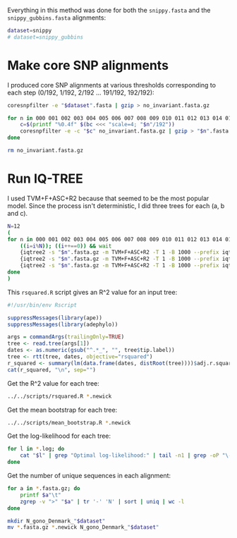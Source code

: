 Everything in this method was done for both the `snippy.fasta` and the `snippy_gubbins.fasta` alignments:
```bash
dataset=snippy
# dataset=snippy_gubbins
```



# Make core SNP alignments

I produced core SNP alignments at various thresholds corresponding to each step (0/192, 1/192, 2/192 ... 191/192, 192/192):
```bash
coresnpfilter -e "$dataset".fasta | gzip > no_invariant.fasta.gz

for n in 000 001 002 003 004 005 006 007 008 009 010 011 012 013 014 015 016 017 018 019 020 021 022 023 024 025 026 027 028 029 030 031 032 033 034 035 036 037 038 039 040 041 042 043 044 045 046 047 048 049 050 051 052 053 054 055 056 057 058 059 060 061 062 063 064 065 066 067 068 069 070 071 072 073 074 075 076 077 078 079 080 081 082 083 084 085 086 087 088 089 090 091 092 093 094 095 096 097 098 099 100 101 102 103 104 105 106 107 108 109 110 111 112 113 114 115 116 117 118 119 120 121 122 123 124 125 126 127 128 129 130 131 132 133 134 135 136 137 138 139 140 141 142 143 144 145 146 147 148 149 150 151 152 153 154 155 156 157 158 159 160 161 162 163 164 165 166 167 168 169 170 171 172 173 174 175 176 177 178 179 180 181 182 183 184 185 186 187 188 189 190 191 192; do
    c=$(printf "%0.4f" $(bc <<< "scale=4; "$n"/192"))
    coresnpfilter -e -c "$c" no_invariant.fasta.gz | gzip > "$n".fasta.gz
done

rm no_invariant.fasta.gz
```



# Run IQ-TREE

I used TVM+F+ASC+R2 because that seemed to be the most popular model. Since the process isn't deterministic, I did three trees for each (a, b and c).

```bash
N=12
(
for n in 000 001 002 003 004 005 006 007 008 009 010 011 012 013 014 015 016 017 018 019 020 021 022 023 024 025 026 027 028 029 030 031 032 033 034 035 036 037 038 039 040 041 042 043 044 045 046 047 048 049 050 051 052 053 054 055 056 057 058 059 060 061 062 063 064 065 066 067 068 069 070 071 072 073 074 075 076 077 078 079 080 081 082 083 084 085 086 087 088 089 090 091 092 093 094 095 096 097 098 099 100 101 102 103 104 105 106 107 108 109 110 111 112 113 114 115 116 117 118 119 120 121 122 123 124 125 126 127 128 129 130 131 132 133 134 135 136 137 138 139 140 141 142 143 144 145 146 147 148 149 150 151 152 153 154 155 156 157 158 159 160 161 162 163 164 165 166 167 168 169 170 171 172 173 174 175 176 177 178 179 180 181 182 183 184 185 186 187 188 189 190 191 192; do
    ((i=i%N)); ((i++==0)) && wait
    {iqtree2 -s "$n".fasta.gz -m TVM+F+ASC+R2 -T 1 -B 1000 --prefix iqtree_a_"$n"; FastRoot.py -i iqtree_a_"$n".treefile > "$n"_a.newick; mv iqtree_a_"$n".log "$n"_a.log; rm iqtree_a_"$n".*} &
    {iqtree2 -s "$n".fasta.gz -m TVM+F+ASC+R2 -T 1 -B 1000 --prefix iqtree_b_"$n"; FastRoot.py -i iqtree_b_"$n".treefile > "$n"_b.newick; mv iqtree_b_"$n".log "$n"_b.log; rm iqtree_b_"$n".*} &
    {iqtree2 -s "$n".fasta.gz -m TVM+F+ASC+R2 -T 1 -B 1000 --prefix iqtree_c_"$n"; FastRoot.py -i iqtree_c_"$n".treefile > "$n"_c.newick; mv iqtree_c_"$n".log "$n"_c.log; rm iqtree_c_"$n".*} &
done
)
```


This `rsquared.R` script gives an R^2 value for an input tree:
```R
#!/usr/bin/env Rscript

suppressMessages(library(ape))
suppressMessages(library(adephylo))

args = commandArgs(trailingOnly=TRUE)
tree <- read.tree(args[1])
dates <- as.numeric(gsub("^.*_", "", tree$tip.label))
tree <- rtt(tree, dates, objective="rsquared")
r_squared <- summary(lm(data.frame(dates, distRoot(tree))))$adj.r.squared
cat(r_squared, "\n", sep="")
```

Get the R^2 value for each tree:
```bash
../../scripts/rsquared.R *.newick
```

Get the mean bootstrap for each tree:
```bash
../../scripts/mean_bootstrap.R *.newick
```

Get the log-likelihood for each tree:
```bash
for l in *.log; do
    cat "$l" | grep "Optimal log-likelihood:" | tail -n1 | grep -oP "\-[\d\.]+"
done
```

Get the number of unique sequences in each alignment:
```bash
for a in *.fasta.gz; do
    printf $a"\t"
    zgrep -v ">" "$a" | tr '-' 'N' | sort | uniq | wc -l
done
```

```bash
mkdir N_gono_Denmark_"$dataset"
mv *.fasta.gz *.newick N_gono_Denmark_"$dataset"
```
